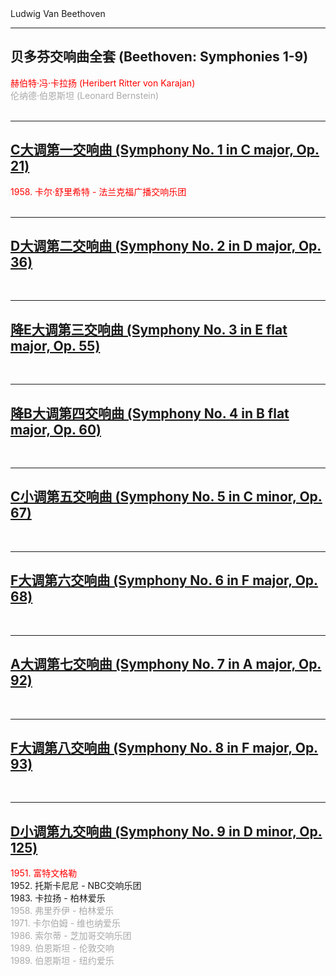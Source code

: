<div class="composer">Ludwig Van Beethoven</div>

---

## 贝多芬交响曲全套 (Beethoven: Symphonies 1-9)
<font color="red">
赫伯特·冯·卡拉扬 (Heribert Ritter von Karajan)<br />
</font>
<font color="darkgray">
伦纳德·伯恩斯坦 (Leonard Bernstein)<br />
</font>
<br />

---

## [C大调第一交响曲 (Symphony No. 1 in C major, Op. 21)](21.html)
<font color="red">
1958. 卡尔·舒里希特 - 法兰克福广播交响乐团<br />
</font>
<br />

---

## [D大调第二交响曲 (Symphony No. 2 in D major, Op. 36)](36.html)
<font color="red">
</font>
<br />

---

## [降E大调第三交响曲 (Symphony No. 3 in E flat major, Op. 55)](55.html)
<font color="red">
</font>
<br />

---

## [降B大调第四交响曲 (Symphony No. 4 in B flat major, Op. 60)](60.html)
<font color="red">
</font>
<br />

---

## [C小调第五交响曲 (Symphony No. 5 in C minor, Op. 67)](67.html)
<font color="red">
</font>
<br />

---

## [F大调第六交响曲 (Symphony No. 6 in F major, Op. 68)](68.html)
<font color="red">
</font>
<br />

---

## [A大调第七交响曲 (Symphony No. 7 in A major, Op. 92)](92.html)
<font color="red">
</font>
<br />

---

## [F大调第八交响曲 (Symphony No. 8 in F major, Op. 93)](93.html)
<font color="red">
</font>
<br />

---

## [D小调第九交响曲 (Symphony No. 9 in D minor, Op. 125)](125.html)
<font color="red">
1951. 富特文格勒<br />
</font>
1952. 托斯卡尼尼 - NBC交响乐团<br />
1983. 卡拉扬 - 柏林爱乐<br />
<font color="darkgray">
1958. 弗里乔伊 - 柏林爱乐<br />
1971. 卡尔伯姆 - 维也纳爱乐<br />
1986. 索尔蒂 - 芝加哥交响乐团<br />
1989. 伯恩斯坦 - 伦敦交响<br />
1989. 伯恩斯坦 - 纽约爱乐<br />
</font>
<br />